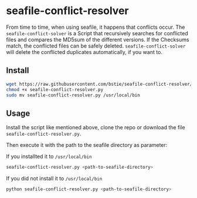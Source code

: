# seafile-conflict-resolver
From time to time, when using seafile, it happens that conflicts occur. The `seafile-conflict-solver` is a Script that recursively searches for conflicted files and compares the MD5sum of the different versions. If the Checksums match, the conflicted files can be safely deleted. `seafile-conflict-solver` will delete the conflicted duplicates automatically, if you want to.

## Install

```bash
wget https://raw.githubusercontent.com/bstie/seafile-conflict-resolver/master/seafile-conflict-resolver.py
chmod +x seafile-conflict-resolver.py
sudo mv seafile-conflict-resolver.py /usr/local/bin
```

## Usage

Install the script like mentioned above, clone the repo or download the file `seafile-conflict-resolver.py`.  

Then execute it with the path to the seafile directory as parameter:

If you installted it to `/usr/local/bin`
```bash
seafile-conflict-resolver.py <path-to-seafile-directory>
```

If you did not install it to `/usr/local/bin`
```bash
python seafile-conflict-resolver.py <path-to-seafile-directory>
```


